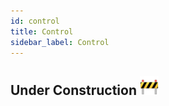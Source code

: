 ```yaml
---
id: control
title: Control
sidebar_label: Control
---
```



## Under Construction <img src="../assets/construction.png" alt="drawing" width="30"/>
